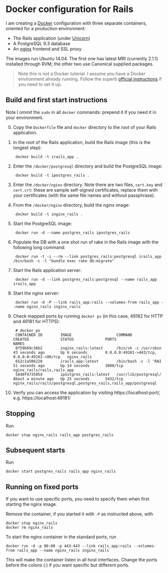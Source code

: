 # Docker configuration for Rails
I am creating a [Docker](https://www.docker.io/) configuration
with three separate containers, oriented for a production
environment:

* The Rails application (under [Unicorn](http://unicorn.bogomips.org/))
* A PostgreSQL 9.3 database
* An [nginx](http://nginx.org/) frontend and SSL proxy

The images run Ubuntu 14.04. The first one has latest MRI
(currently 2.1.1) installed through RVM; the other two
use Canonical supplied packages.

> Note this is *not* a Docker tutorial. I assume you have a
> Docker environment already running. Follow the superb
> [official instructions](https://www.docker.io/gettingstarted/#h_installation)
> if you need to set it up.

## Build and first start instructions

Note I ommit the `sudo` in all `docker` commands: prepend it if you
need it in your environment.

0. Copy the `Dockerfile` file and `docker` directory to the _root_
   of your Rails application.

1. In the _root_ of the Rails application, build the Rails image
   (this is the longest step):

        docker build -t irails_app .

2. Enter the `/docker/postgresql` directory and build the
   PostgreSQL image:

        docker build -t ipostgres_rails .

3. Enter the `/docker/nginx` directory. Note there are two files,
   `cert.key` and `cert.crt`: these are sample self-signed certificates,
   replace them with *your* certificates (with the same file names and
   without passphrase).

4. From the `/docker/nginx` directory, build the nginx image:

        docker build -t inginx_rails .

5. Start the PostgreSQL image:

        docker run -d --name postgres_rails ipostgres_rails

6. Populate the DB with a one shot run of rake in the Rails image with the
   following long command:

        docker run -t -i --rm --link postgres_rails:postgresql irails_app /bin/bash -c -l "bundle exec rake db:migrate"

7. Start the Rails application server:

        docker run -d --link postgres_rails:postgresql --name rails_app irails_app

8. Start the nginx server:

        docker run -d -P --link rails_app:rails --volumes-from rails_app --name nginx_rails inginx_rails

9. Check mapped ports by running `docker ps` (in this case, 49182 for HTTP and 49181 for HTTPS):

        # docker ps
        CONTAINER ID        IMAGE                    COMMAND                CREATED              STATUS              PORTS                                           NAMES
        8f59b69c36b2        inginx_rails:latest      /bin/sh -c /usr/sbin   43 seconds ago       Up 6 seconds        0.0.0.0:49181->443/tcp, 0.0.0.0:49182->80/tcp   nginx_rails                                                        
        652c1a506220        irails_app:latest        /bin/bash -c -l 'RAI   51 seconds ago       Up 14 seconds       3000/tcp                                        nginx_rails/rails,rails_app                                        
        5640f473505d        ipostgres_rails:latest   /usr/lib/postgresql/   About a minute ago   Up 25 seconds       5432/tcp                                        nginx_rails/rails/postgresql,postgres_rails,rails_app/postgresql   

10. Verify you can access the application by visiting https://localhost:port/,
    e.g. https://localhost:49181/

## Stopping

Run

    docker stop nginx_rails rails_app postgres_rails

## Subsequent starts

Run

    docker start postgres_rails rails_app nginx_rails

## Running on fixed ports

If you want to use specific ports, you need to specify them when first
starting the nginx image.

Remove the container, if you started it with `-P` as instructed above,
with

    docker stop nginx_rails
    docker rm nginx_rails

To start the nginx container in the standard ports, run

    docker run -d -p 80:80 -p 443:443 --link rails_app:rails --volumes-from rails_app --name nginx_rails inginx_rails

This will make the container listen in all host interfaces.
Change the ports before the colons (:) if you want specific but
different ports.
